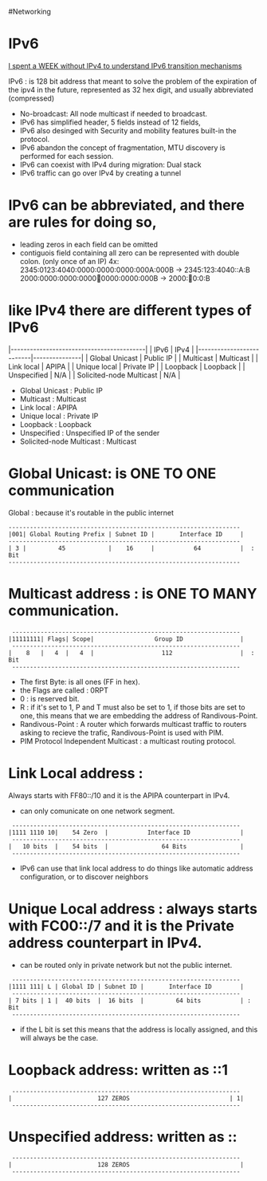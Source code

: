 #Networking 
# IPv6

[I spent a WEEK without IPv4 to understand IPv6 transition mechanisms](https://youtu.be/e-oLBOL0rDE)


IPv6 : is 128 bit address that meant to solve the problem of the expiration of the ipv4 in the future, represented as 32 hex digit, and usually abbreviated (compressed)
+ No-broadcast: All node multicast if needed to broadcast.
+ IPv6 has simplified header, 5 fields instead of 12 fields, 
+ IPv6 also desinged with Security and mobility features built-in the protocol.
+ IPv6 abandon the concept of fragmentation, MTU discovery is performed for each session.
+ IPv6 can coexist with IPv4 during migration: Dual stack
+ IPv6 traffic can go over IPv4 by creating a tunnel

# IPv6 can be abbreviated, and there are rules for doing so, 
- leading zeros in each field can be omitted 
- contiguois field containing all zero can be represented with double colon. (only once of an IP) 
4x: 2345:0123:4040:0000:0000:0000:000A:000B -> 2345:123:4040::A:B
    2000:0000:0000:0000:1234:0000:0000:000B -> 2000::1234:0:0:B

# like IPv4 there are different types of IPv6
|------------------------------------------|
|       IPv6               |    IPv4       |
|--------------------------|---------------|
| Global Unicast           |  Public IP    |
| Multicast                |  Multicast    |
| Link local               |  APIPA        |
| Unique local             |  Private IP   |
| Loopback                 |  Loopback     |
| Unspecified              |      N/A      |
| Solicited-node Multicast |      N/A      |



- Global Unicast           : Public IP 
- Multicast                : Multicast  
- Link local               : APIPA      
- Unique local             : Private IP 
- Loopback                 : Loopback   
- Unspecified              : Unspecified IP of the sender
- Solicited-node Multicast : Multicast          

# Global Unicast: is ONE TO ONE communication
Global : because it's routable in the public internet
```
-----------------------------------------------------------------
|001| Global Routing Prefix | Subnet ID |       Interface ID     |
-----------------------------------------------------------------
| 3 |         45            |    16     |           64           |  :  Bit
-----------------------------------------------------------------
```

# Multicast address : is ONE TO MANY communication.
```
 ----------------------------------------------------------------
|11111111| Flags| Scope|                 Group ID                |
 ----------------------------------------------------------------
|    8   |   4  |   4  |                   112                   |  :  Bit
 ----------------------------------------------------------------
```
- The first Byte: is all ones (FF in hex).   
- the Flags are called : 0RPT
- 0 : is reserved bit.
- R : if it's set to 1, P and T must also be set to 1, if those bits are set to one, this means that we are embedding the address of Randivous-Point.
- Randivous-Point : A router which forwards multicast traffic to routers asking to recieve the trafic, Randivous-Point is used with PIM.  
- PIM Protocol Independent Multicast : a multicast routing protocol.

# Link Local address : 
Always starts with FF80::/10 and it is the APIPA counterpart in IPv4.
- can only comunicate on one network segment.
```
 ----------------------------------------------------------------
|1111 1110 10|    54 Zero  |           Interface ID              |
 ----------------------------------------------------------------
|   10 bits  |    54 bits  |               64 Bits               |
 ----------------------------------------------------------------
```
- IPv6 can use that link local address to do things like automatic address configuration, or to discover neighbors

# Unique Local address : always starts with FC00::/7 and it is the Private address counterpart in IPv4.
- can be routed only in private network but not the public internet.
```
 ----------------------------------------------------------------
|1111 111| L | Global ID | Subnet ID |       Interface ID        |
 ----------------------------------------------------------------
| 7 bits | 1 |  40 bits  |  16 bits  |         64 bits           | : Bit
 ----------------------------------------------------------------
```
- if the L bit is set this means that the address is locally assigned, and this will always be the case. 

# Loopback address: written as ::1
```
 ----------------------------------------------------------------
|                        127 ZEROS                            | 1|
 ----------------------------------------------------------------
```

# Unspecified address: written as ::
```
 ----------------------------------------------------------------
|                        128 ZEROS                               |
 ----------------------------------------------------------------
```
